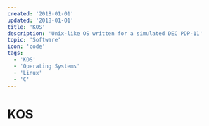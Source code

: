 ```yaml
---
created: '2018-01-01'
updated: '2018-01-01'
title: 'KOS'
description: 'Unix-like OS written for a simulated DEC PDP-11'
topic: 'Software'
icon: 'code'
tags:
  - 'KOS'
  - 'Operating Systems'
  - 'Linux'
  - 'C'
---
```


# KOS